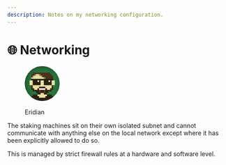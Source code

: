 ```yaml
---
description: Notes on my networking configuration.
---
```


# 🌐 Networking

<figure><img src="https://raw.githubusercontent.com/DVStakers/docs/main/.gitbook/assets/Eridian.png" alt=""><figcaption><p>Eridian</p></figcaption></figure>

The staking machines sit on their own isolated subnet and cannot communicate with anything else on the local network except where it has been explicitly allowed to do so.

This is managed by strict firewall rules at a hardware and software level.
